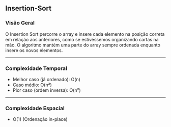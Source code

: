 ## Insertion-Sort

### Visão Geral

O Insertion Sort percorre o array e insere cada elemento na posição correta em relação aos anteriores, como se estivéssemos organizando cartas na mão. O algoritmo mantém uma parte do array sempre ordenada enquanto insere os novos elementos.

---

### Complexidade Temporal

- Melhor caso (já ordenado): O(n)
- Caso médio: O(n²)
- Pior caso (ordem inversa): O(n²)

---

### Complexidade Espacial

- O(1) (Ordenação in-place)
